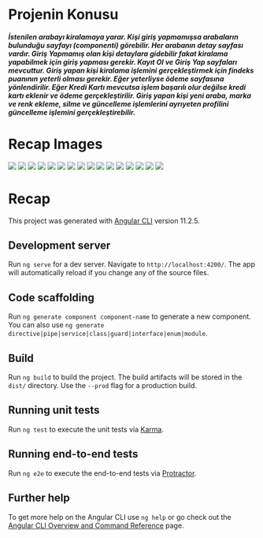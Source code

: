 # Projenin Konusu 

<h5>İstenilen arabayı kiralamaya yarar. 
    Kişi giriş yapmamışsa arabaların bulunduğu sayfayı (componenti) görebilir. Her arabanın detay sayfası vardır. Giriş Yapmamış olan kişi detaylara gidebilir fakat kiralama yapabilmek için giriş yapması gerekir. Kayıt Ol ve Giriş Yap sayfaları mevcuttur. Giriş yapan kişi kiralama işlemini gerçekleştirmek için findeks puanının yeterli olması gerekir. Eğer yeterliyse ödeme sayfasına yönlendirilir. Eğer Kredi Kartı mevcutsa işlem başarılı olur değilse kredi kartı eklenir ve ödeme gerçekleştirilir. Giriş yapan kişi yeni araba, marka ve renk ekleme, silme ve güncelleme işlemlerini ayrıyeten profilini güncelleme işlemini gerçekleştirebilir.</h5>

# Recap Images

<img src="https://github.com/feyzanursaka/ReCapProject-frontend/blob/master/images/1.PNG">
<img src="https://github.com/feyzanursaka/ReCapProject-frontend/blob/master/images/2.png">
<img src="https://github.com/feyzanursaka/ReCapProject-frontend/blob/master/images/3.png">
<img src="https://github.com/feyzanursaka/ReCapProject-frontend/blob/master/images/4.png">
<img src="https://github.com/feyzanursaka/ReCapProject-frontend/blob/master/images/5.png">
<img src="https://github.com/feyzanursaka/ReCapProject-frontend/blob/master/images/6.png">
<img src="https://github.com/feyzanursaka/ReCapProject-frontend/blob/master/images/7.png">
<img src="https://github.com/feyzanursaka/ReCapProject-frontend/blob/master/images/8.png">
<img src="https://github.com/feyzanursaka/ReCapProject-frontend/blob/master/images/9.png">
<img src="https://github.com/feyzanursaka/ReCapProject-frontend/blob/master/images/10.png">
<img src="https://github.com/feyzanursaka/ReCapProject-frontend/blob/master/images/11.PNG">
<img src="https://github.com/feyzanursaka/ReCapProject-frontend/blob/master/images/12.PNG">
<img src="https://github.com/feyzanursaka/ReCapProject-frontend/blob/master/images/13.PNG">
<img src="https://github.com/feyzanursaka/ReCapProject-frontend/blob/master/images/14.PNG">
<img src="https://github.com/feyzanursaka/ReCapProject-frontend/blob/master/images/15.PNG">
<img src="https://github.com/feyzanursaka/ReCapProject-frontend/blob/master/images/16.PNG">

# Recap

This project was generated with [Angular CLI](https://github.com/angular/angular-cli) version 11.2.5.

## Development server

Run `ng serve` for a dev server. Navigate to `http://localhost:4200/`. The app will automatically reload if you change any of the source files.

## Code scaffolding

Run `ng generate component component-name` to generate a new component. You can also use `ng generate directive|pipe|service|class|guard|interface|enum|module`.

## Build

Run `ng build` to build the project. The build artifacts will be stored in the `dist/` directory. Use the `--prod` flag for a production build.

## Running unit tests

Run `ng test` to execute the unit tests via [Karma](https://karma-runner.github.io).

## Running end-to-end tests

Run `ng e2e` to execute the end-to-end tests via [Protractor](http://www.protractortest.org/).

## Further help

To get more help on the Angular CLI use `ng help` or go check out the [Angular CLI Overview and Command Reference](https://angular.io/cli) page.
